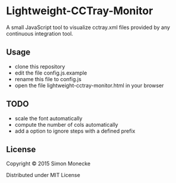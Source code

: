 # Lightweight-CCTray-Monitor

A small JavaScript tool to visualize cctray.xml files provided by any continuous integration tool.

## Usage
* clone this repository
* edit the file config.js.example
* rename this file to config.js
* open the file lightweight-cctray-monitor.html in your browser

## TODO
* scale the font automatically
* compute the number of cols automatically
* add a option to ignore steps with a defined prefix

## License

Copyright © 2015 Simon Monecke

Distributed under MIT License
